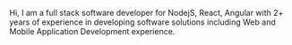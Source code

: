Hi, 
I am a full stack software developer for
NodejS, React, Angular with 2+ years of experience in developing software 
solutions including Web and Mobile Application Development experience.

